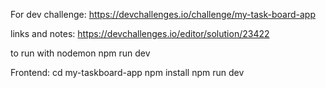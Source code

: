For dev challenge:
https://devchallenges.io/challenge/my-task-board-app

links and notes:
https://devchallenges.io/editor/solution/23422

to run with nodemon
npm run dev

Frontend:
cd my-taskboard-app
npm install
npm run dev
